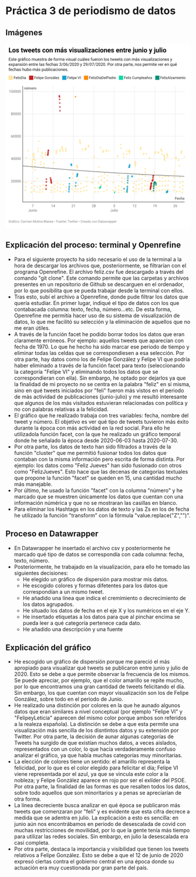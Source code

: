 # Práctica 3 de periodismo de datos
## Imágenes
![Este gráfico de dispersión muestra la frecuencia con la que se publican tweets que comienzan con "feli" y el volumen de visualizaciones](/img/16b92-los-tweets-con-m-s-visualizaciones-entre-junio-y-julio.png)
## Explicación del proceso: terminal y Openrefine
- Para el siguiente proyecto ha sido necesario el uso de la terminal a la hora de descargar los archivos que, posteriormente, se filtrarían con el programa Openrefine. El archivo feliz.csv fue descargado a través del comando "git clone". Este comando permite que las carpetas y archivos presentes en un repositorio de Github se descarguen en el ordenador, por lo que posibilita que se pueda trabajar desde la terminal con ellos.
- Tras esto, subí el archivo a Openrefine, donde pude filtrar los datos que quería estudiar. En primer lugar, indiqué el tipo de datos con los que contabacada columna: texto, fecha, número...etc. De esta forma, Openrefine me permitía hacer uso de su sistema de visualización de datos, lo que me facilitó su selección y la eliminación de aquellos que no me eran útiles.
- A través de la función facet he podido borrar todos los datos que eran claramente erróneos. Por ejemplo: aquellos tweets que aparecían con fecha de 1970. Lo que he hecho ha sido marcar ese periodo de tiempo y eliminar todas las celdas que se correspondiesen a esa selección. Por otra parte, hay datos como los de Felipe González y Felipe VI que podría haber eliminado a través de la función facet para texto (seleccionando la categoría "Felipe VI" y eliminando todos los datos que se correspondieran con ella). Sin embargo, he optado por dejarlos ya que la finalidad de mi proyecto no se centra en la palabra "feliz" en sí misma, sino en qué tweets iniciados por "feli" fueron más vistos en el periodo de más actividad de publicaciones (junio-julio) y me resultó interesante que algunos de los más visitados estuvieran relacionadas con política y no con palabras relativas a la felicidad.
- El gráfico que he realizado trabaja con tres variables: fecha, nombre del tweet y número. El objetivo es ver qué tipo de tweets tuvieron más éxito durante la época con más actividad en la red social. Para ello he utilizadola función facet, con la que he realizado un gráfico temporal donde he señalado la época desde 2020-06-03 hasta 2020-07-30.
- Por otra parte, los datos de texto han sido filtrados a través de la función "cluster" que me permitió fusionar todos los datos que contaban con la misma información pero escrita de forma distinta. Por ejemplo: los datos como "Feliz Jueves" han sido fusionado con otros como "FelizJueves". Esto hace que las decenas de categorías textuales que propone la función "facet" se queden en 15, una cantidad mucho más manejable.
- Por último, he usado la función "facet" con la columna "número" y he marcado que se muestren únicamente los datos que cuentan con una información númérica y que no se mostraran las casillas en blanco.
- Para eliminar los Hashtags en los datos de texto y las Zs en los de fecha he utilizado la función "transform" con la fórmula "value.replace("Z","")".

## Proceso en Datawrapper
- En Datawrapper he insertado el archivo csv y posteriormente he marcado qué tipo de datos se correspondía con cada columna: fecha, texto, número.
- Posteriormente, he trabajado en la visualización, para ello he tomado las siguientes decisiones:
	- He elegido un gráfico de dispersión para mostrar mis datos.
	- He escogido colores y formas difetentes para los datos que correspondían a un mismo tweet.
	- He añadido una línea que indica el cremimiento o decrecimiento de los datos agrupados.
	- He situado los datos de fecha en el eje X y los numéricos en el eje Y.
	- He insertado etiquetas a los datos para que al pinchar encima se pueda leer a qué categoría pertenece cada dato.
	- He añadido una descripción y una fuente

## Explicación del gráfico
- He escogido un gráfico de dispersión porque me pareció el más apropiado para visualizar qué tweets se publicaron entre junio y julio de 2020. Esto se debe a que permite observar la frecuencia de los mismos. Se puede apreciar, por ejemplo, que el color amarillo se repite mucho, por lo que encontramos una gran cantidad de tweets felicitando el día. Sin embargo, los que cuentan con mayor visualización son los de Felipe González, sobre todo en el periodo de Junio. 
- He realizado una distinción por colores en la que he aunado algunos datos que eran similares a nivel conceptual (por ejemplo "Felipe VI" y "FelipeyLeticia" aparecen del mismo color porque ambos son referidos a la realeza española). La distinción se debe a que esta permite una visualización más sencilla de los disntintos datos y su extensión por Twitter. Por otra parte, la decisión de aunar algunas categorías de Tweets ha surgido de que existían muchos datos, a veces aislados, representados con un color, lo que hacía verdaderamente confuso analizar el gráfico, ya que había muchas categorías muy minoritarias.
- La elección de colores tiene un sentido: el amarillo representa la felicidad, por lo que es el color elegido para felicitar el día; Felipe VI viene representada por el azul, ya que se vincula este color a la nobleza; y Felipe González aparece en rojo por ser el exlíder del PSOE. Por otra parte, la finalidad de las formas es que resalten todos los datos, sobre todo aquellos que son minoritarios y a penas se apreciarían de otra forma.
- La línea decreciente busca analizar en qué época se publicaron más tweets que comenzaran por "feli" y es evidente que esta cifra decrece a medida que se adentra en julio. La explicación a esto es sencilla: en junio aún nos encontrábamos en periodo de desescalada de covid con muchas restricciones de movilidad, por lo que la gente tenía más tiempo para utilizar las redes sociales. Sin embargo, en julio la desescalada era casi completa.
- Por otra parte, destaca la importancia y visibilidad que tienen los tweets relativos a Felipe González. Esto se debe a que el 12 de junio de 2020 expresó ciertas contra el gobierno central en una época donde su actuación era muy cuestionada por gran parte del país.
 

